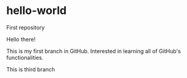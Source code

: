# hello-world
First repository

Hello there!

This is my first branch in GitHub. Interested in learning all of GitHub's functionalities.

This is third branch
